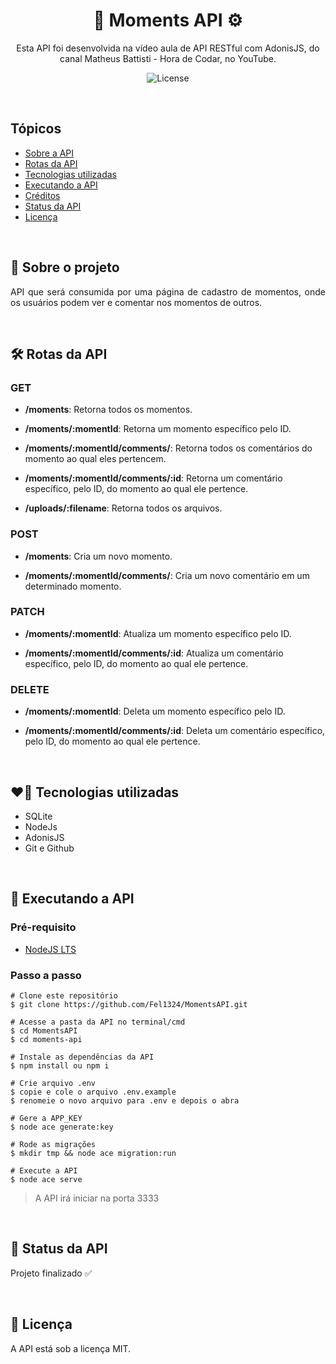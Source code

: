 <h1 align="center">📱 Moments API ⚙️</h1>

<p align="center">Esta API foi desenvolvida na vídeo aula de API RESTful com AdonisJS, do canal Matheus Battisti - Hora de Codar, no YouTube.
</p>

<p align="center">
  <img alt="License" src="https://img.shields.io/static/v1?label=license&message=MIT&color=49AA26&labelColor=000000">
</p>

<br>

## Tópicos
- [Sobre a API](#sobre)
- [Rotas da API](#routes)
- [Tecnologias utilizadas](#tec)
- [Executando a API](#exec)
- [Créditos](#cred)
- [Status da API](#status)
- [Licença](#license)

<br>

<h2 id="sobre">📸 Sobre o projeto</h2>

<p align="justify">
  API que será consumida por uma página de cadastro de momentos, onde os usuários podem ver e comentar nos momentos de outros.
</p>

<br>

<h2 id="routes">🛠️ Rotas da API</h2>

<h3>GET</h3>

- **/moments**: Retorna todos os momentos.

- **/moments/:momentId**: Retorna um momento específico pelo ID.

- **/moments/:momentId/comments/**: Retorna todos os comentários do momento ao qual eles pertencem.

- **/moments/:momentId/comments/:id**: Retorna um comentário específico, pelo ID, do momento ao qual ele pertence.

- **/uploads/:filename**: Retorna todos os arquivos.

<h3>POST</h3>

- **/moments**: Cria um novo momento.

- **/moments/:momentId/comments/**: Cria um novo comentário em um determinado momento.

<h3>PATCH</h3>

- **/moments/:momentId**: Atualiza um momento específico pelo ID.

- **/moments/:momentId/comments/:id**: Atualiza um comentário específico, pelo ID, do momento ao qual ele pertence.

<h3>DELETE</h3>

- **/moments/:momentId**: Deleta um momento específico pelo ID.

- **/moments/:momentId/comments/:id**: Deleta um comentário específico, pelo ID, do momento ao qual ele pertence.

<br>

<h2 id="tec">❤️‍🔥 Tecnologias utilizadas</h2>

- SQLite
- NodeJs
- AdonisJS
- Git e Github

<br>

<h2 id="exec">🤖 Executando a API</h2>

<h3>Pré-requisito</h3>

- [NodeJS LTS](https://nodejs.org/en/)

<h3>Passo a passo</h3>

```
# Clone este repositório
$ git clone https://github.com/Fel1324/MomentsAPI.git

# Acesse a pasta da API no terminal/cmd
$ cd MomentsAPI
$ cd moments-api

# Instale as dependências da API
$ npm install ou npm i

# Crie arquivo .env
$ copie e cole o arquivo .env.example
$ renomeie o novo arquivo para .env e depois o abra

# Gere a APP_KEY
$ node ace generate:key

# Rode as migrações
$ mkdir tmp && node ace migration:run

# Execute a API
$ node ace serve
```

> A API irá iniciar na porta 3333

<br>

<h2 id="status">🚧 Status da API</h2>

Projeto finalizado ✅

<br>

<h2 id="license">📝 Licença</h2

A API está sob a licença MIT.
